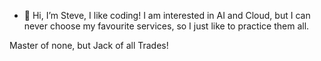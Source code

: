 - 👋 Hi, I’m Steve, I like coding!
I am interested in AI and Cloud, but I can never choose my favourite services, so I just like to practice them all. 

Master of none, but Jack of all Trades!
<!---
stevebcampbell/stevebcampbell is a ✨ special ✨ repository because its `README.md` (this file) appears on your GitHub profile.
You can click the Preview link to take a look at your changes.
--->
